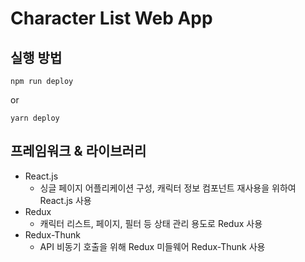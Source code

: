 # Character List Web App

## 실행 방법

```
npm run deploy
```

or

```
yarn deploy
```

## 프레임워크 & 라이브러리

- React.js
  - 싱글 페이지 어플리케이션 구성, 캐릭터 정보 컴포넌트 재사용을 위하여 React.js 사용
- Redux
  - 캐릭터 리스트, 페이지, 필터 등 상태 관리 용도로 Redux 사용
- Redux-Thunk
  - API 비동기 호출을 위해 Redux 미들웨어 Redux-Thunk 사용
